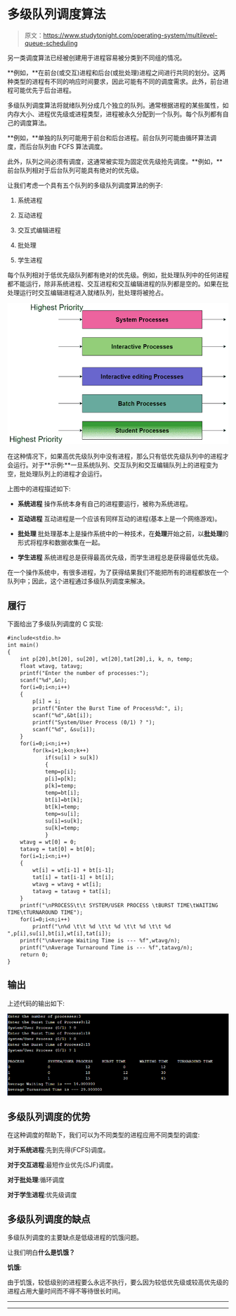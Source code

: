 # 多级队列调度算法

> 原文：<https://www.studytonight.com/operating-system/multilevel-queue-scheduling>

另一类调度算法已经被创建用于进程容易被分类到不同组的情况。

**例如，**在前台(或交互)进程和后台(或批处理)进程之间进行共同的划分。这两种类型的进程有不同的响应时间要求，因此可能有不同的调度需求。此外，前台进程可能优先于后台进程。

多级队列调度算法将就绪队列分成几个独立的队列。通常根据进程的某些属性，如内存大小、进程优先级或进程类型，进程被永久分配到一个队列。每个队列都有自己的调度算法。

**例如，**单独的队列可能用于前台和后台进程。前台队列可能由循环算法调度，而后台队列由 FCFS 算法调度。

此外，队列之间必须有调度，这通常被实现为固定优先级抢先调度。**例如，**前台队列相对于后台队列可能具有绝对的优先级。

让我们考虑一个具有五个队列的多级队列调度算法的例子:

1.  系统进程

2.  互动进程

3.  交互式编辑进程

4.  批处理

5.  学生进程

每个队列相对于低优先级队列都有绝对的优先级。例如，批处理队列中的任何进程都不能运行，除非系统进程、交互进程和交互编辑进程的队列都是空的。如果在批处理运行时交互编辑进程进入就绪队列，批处理将被抢占。

![Multilevel Queue Scheduling Algorithm](img/1c5cc33ba9f9c91cf139cdc76497f366.png)

在这种情况下，如果高优先级队列中没有进程，那么只有低优先级队列中的进程才会运行。对于**示例:**一旦系统队列、交互队列和交互编辑队列上的进程变为空，批处理队列上的进程才会运行。

上图中的进程描述如下:

*   **系统进程**
    操作系统本身有自己的进程要运行，被称为系统进程。

*   **互动进程**
    互动进程是一个应该有同样互动的进程(基本上是一个网络游戏)。

*   **批处理**
    批处理基本上是操作系统中的一种技术，在**处理**开始之前，以**批处理**的形式将程序和数据收集在一起。

*   **学生进程**
    系统进程总是获得最高优先级，而学生进程总是获得最低优先级。

在一个操作系统中，有很多进程，为了获得结果我们不能把所有的进程都放在一个队列中；因此，这个进程通过多级队列调度来解决。

## 履行

下面给出了多级队列调度的 C 实现:

```
#include<stdio.h>
int main()
{
	int p[20],bt[20], su[20], wt[20],tat[20],i, k, n, temp;
	float wtavg, tatavg;
	printf("Enter the number of processes:");
	scanf("%d",&n);
	for(i=0;i<n;i++)
	{
		p[i] = i;
		printf("Enter the Burst Time of Process%d:", i);
		scanf("%d",&bt[i]);
		printf("System/User Process (0/1) ? ");
		scanf("%d", &su[i]);
	}
	for(i=0;i<n;i++)
		for(k=i+1;k<n;k++)
			if(su[i] > su[k])
			{
			temp=p[i];
			p[i]=p[k];
			p[k]=temp;
			temp=bt[i];
			bt[i]=bt[k];
			bt[k]=temp;
			temp=su[i];
			su[i]=su[k];
			su[k]=temp;
			}
	wtavg = wt[0] = 0;
	tatavg = tat[0] = bt[0];
	for(i=1;i<n;i++)
	{
		wt[i] = wt[i-1] + bt[i-1];
		tat[i] = tat[i-1] + bt[i];
		wtavg = wtavg + wt[i];
		tatavg = tatavg + tat[i];
	}
	printf("\nPROCESS\t\t SYSTEM/USER PROCESS \tBURST TIME\tWAITING TIME\tTURNAROUND TIME");
	for(i=0;i<n;i++)
		printf("\n%d \t\t %d \t\t %d \t\t %d \t\t %d ",p[i],su[i],bt[i],wt[i],tat[i]);
	printf("\nAverage Waiting Time is --- %f",wtavg/n);
	printf("\nAverage Turnaround Time is --- %f",tatavg/n);
	return 0;
}
```

## 输出

上述代码的输出如下:

![multilevel queue scheduling example](img/f3c1697af1532da1af24e2d66d8eb54b.png)

## 多级队列调度的优势

在这种调度的帮助下，我们可以为不同类型的进程应用不同类型的调度:

**对于系统进程**:先到先得(FCFS)调度。

**对于交互进程**:最短作业优先(SJF)调度。

**对于批处理**:循环调度

**对于学生进程**:优先级调度

## 多级队列调度的缺点

多级队列调度的主要缺点是低级进程的饥饿问题。

让我们明白**什么是饥饿？**

**饥饿:**

由于饥饿，较低级别的进程要么永远不执行，要么因为较低优先级或较高优先级的进程占用大量时间而不得不等待很长时间。

* * *

* * *